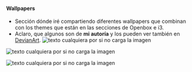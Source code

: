 #### Wallpapers
- Sección dónde iré compartiendo diferentes wallpapers que combinan con los themes que están en las secciones de Openbox e i3.
- Aclaro, que algunos son de **mi autoría** y los pueden ver también en [DevianArt](http://icemodding.deviantart.com/).
![texto cualquiera por si no carga la imagen](https://github.com/icemodding/Linux/blob/master/Media/Wallpapers/hackers-2.png)

![texto cualquiera por si no carga la imagen](https://github.com/icemodding/Linux/blob/master/Media/Wallpapers/devilmaycry-arch-wp.png)

![texto cualquiera por si no carga la imagen](https://github.com/icemodding/Linux/blob/master/Media/Wallpapers/ryuk-death-note-tetrad-smerti-riuk-smert-by-ice3-KISS.jpg)
